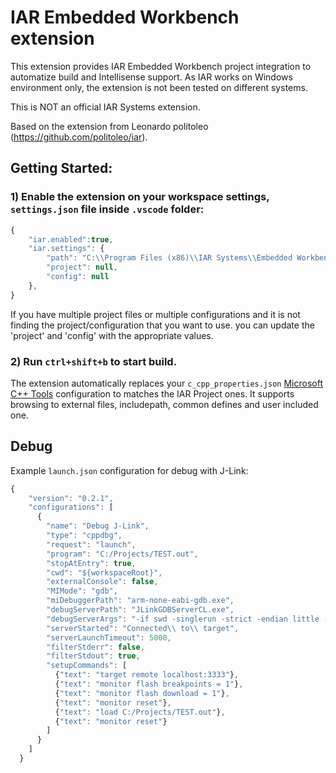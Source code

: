 # IAR Embedded Workbench extension

This extension provides IAR Embedded Workbench project integration to automatize build and Intellisense support.
As IAR works on Windows environment only, the extension is not been tested on different systems.

This is NOT an official IAR Systems extension.

Based on the extension from Leonardo politoleo (https://github.com/politoleo/iar).

## Getting Started:

### 1) Enable the extension on your workspace settings, `settings.json` file inside `.vscode` folder:
```javascript
{
    "iar.enabled":true,
    "iar.settings": {
        "path": "C:\\Program Files (x86)\\IAR Systems\\Embedded Workbench 8.2\\",
        "project": null,
        "config": null
    },
}
```
If you have multiple project files or multiple configurations and it is not finding the project/configuration that you want to use. you can update the 'project' and 'config' with the appropriate values.

### 2) Run `ctrl+shift+b` to start build.

The extension automatically replaces your `c_cpp_properties.json` [Microsoft C++ Tools][cpptools] configuration to matches the IAR Project ones.
It supports browsing to external files, includepath, common defines and user included one.


## Debug

Example `launch.json` configuration for debug with J-Link:

```javascript
{
    "version": "0.2.1",
    "configurations": [
      {
        "name": "Debug J-Link",
        "type": "cppdbg",
        "request": "launch",
        "program": "C:/Projects/TEST.out",
        "stopAtEntry": true,
        "cwd": "${workspaceRoot}",
        "externalConsole": false,
        "MIMode": "gdb",
        "miDebuggerPath": "arm-none-eabi-gdb.exe",
        "debugServerPath": "JLinkGDBServerCL.exe",
        "debugServerArgs": "-if swd -singlerun -strict -endian little -speed auto -port 3333 -device STM32FXXXXX -vd -strict -halt",
        "serverStarted": "Connected\\ to\\ target",
        "serverLaunchTimeout": 5000,
        "filterStderr": false,
        "filterStdout": true,
        "setupCommands": [
          {"text": "target remote localhost:3333"},
          {"text": "monitor flash breakpoints = 1"},
          {"text": "monitor flash download = 1"},
          {"text": "monitor reset"},
          {"text": "load C:/Projects/TEST.out"},
          {"text": "monitor reset"}
        ]
      }
    ]
  }
```
[cpptools]: https://marketplace.visualstudio.com/items?itemName=ms-vscode.cpptools

